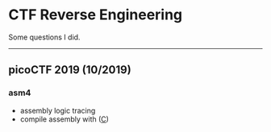 # CTF Reverse Engineering

Some questions I did.

---

## picoCTF 2019 (10/2019)

### asm4

- assembly logic tracing
- compile assembly with ([C](https://gcc.gnu.org/onlinedocs/gcc/Extended-Asm.html))
